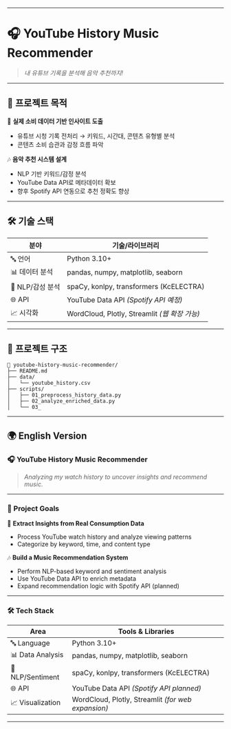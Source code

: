 

---

# 🎧 YouTube History Music Recommender  
> *내 유튜브 기록을 분석해 음악 추천까지!*  

---

## 🏹 프로젝트 목적  
🎯 **실제 소비 데이터 기반 인사이트 도출**  
- 유튜브 시청 기록 전처리 → 키워드, 시간대, 콘텐츠 유형별 분석  
- 콘텐츠 소비 습관과 감정 흐름 파악

🎶 **음악 추천 시스템 설계**  
- NLP 기반 키워드/감정 분석  
- YouTube Data API로 메타데이터 확보  
- 향후 Spotify API 연동으로 추천 정확도 향상

---

## 🛠️ 기술 스택  

| 분야             | 기술/라이브러리                              |
|------------------|-----------------------------------------------|
| 🔤 언어           | Python 3.10+                                  |
| 📊 데이터 분석    | pandas, numpy, matplotlib, seaborn            |
| 🧠 NLP/감성 분석  | spaCy, konlpy, transformers (KcELECTRA)       |
| 🌐 API            | YouTube Data API *(Spotify API 예정)*        |
| 📈 시각화         | WordCloud, Plotly, Streamlit *(웹 확장 가능)* |

---

## 🌱 프로젝트 구조

```
📂 youtube-history-music-recommender/
├── README.md
├── data/
│   └── youtube_history.csv
├── scripts/
│   ├── 01_preprocess_history_data.py
│   ├── 02_analyze_enriched_data.py
│   └── 03_
```

---

## 🌍 English Version  

### 🎧 YouTube History Music Recommender  
> *Analyzing my watch history to uncover insights and recommend music.*

---

### 🏹 Project Goals  

🎯 **Extract Insights from Real Consumption Data**  
- Process YouTube watch history and analyze viewing patterns  
- Categorize by keyword, time, and content type

🎶 **Build a Music Recommendation System**  
- Perform NLP-based keyword and sentiment analysis  
- Use YouTube Data API to enrich metadata  
- Expand recommendation logic with Spotify API (planned)

---

### 🛠️ Tech Stack  

| Area             | Tools & Libraries                              |
|------------------|--------------------------------------------------|
| 🔤 Language        | Python 3.10+                                     |
| 📊 Data Analysis   | pandas, numpy, matplotlib, seaborn               |
| 🧠 NLP/Sentiment   | spaCy, konlpy, transformers (KcELECTRA)          |
| 🌐 API             | YouTube Data API *(Spotify API planned)*        |
| 📈 Visualization   | WordCloud, Plotly, Streamlit *(for web expansion)* |

---
